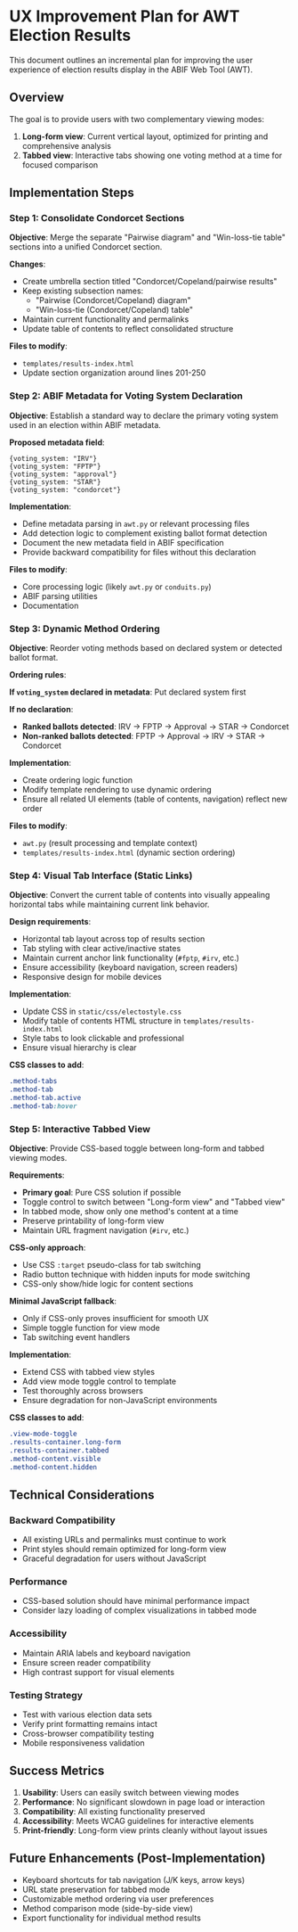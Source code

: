 # UX Improvement Plan for AWT Election Results

This document outlines an incremental plan for improving the user experience of election results display in the ABIF Web Tool (AWT).

## Overview

The goal is to provide users with two complementary viewing modes:
1. **Long-form view**: Current vertical layout, optimized for printing and comprehensive analysis
2. **Tabbed view**: Interactive tabs showing one voting method at a time for focused comparison

## Implementation Steps

### Step 1: Consolidate Condorcet Sections

**Objective**: Merge the separate "Pairwise diagram" and "Win-loss-tie table" sections into a unified Condorcet section.

**Changes**:
- Create umbrella section titled "Condorcet/Copeland/pairwise results"
- Keep existing subsection names:
  - "Pairwise (Condorcet/Copeland) diagram" 
  - "Win-loss-tie (Condorcet/Copeland) table"
- Maintain current functionality and permalinks
- Update table of contents to reflect consolidated structure

**Files to modify**:
- `templates/results-index.html`
- Update section organization around lines 201-250

### Step 2: ABIF Metadata for Voting System Declaration

**Objective**: Establish a standard way to declare the primary voting system used in an election within ABIF metadata.

**Proposed metadata field**:
```
{voting_system: "IRV"}
{voting_system: "FPTP"}
{voting_system: "approval"}
{voting_system: "STAR"}
{voting_system: "condorcet"}
```

**Implementation**:
- Define metadata parsing in `awt.py` or relevant processing files
- Add detection logic to complement existing ballot format detection
- Document the new metadata field in ABIF specification
- Provide backward compatibility for files without this declaration

**Files to modify**:
- Core processing logic (likely `awt.py` or `conduits.py`)
- ABIF parsing utilities
- Documentation

### Step 3: Dynamic Method Ordering

**Objective**: Reorder voting methods based on declared system or detected ballot format.

**Ordering rules**:

**If `voting_system` declared in metadata**: Put declared system first

**If no declaration**:
- **Ranked ballots detected**: IRV → FPTP → Approval → STAR → Condorcet
- **Non-ranked ballots detected**: FPTP → Approval → IRV → STAR → Condorcet

**Implementation**:
- Create ordering logic function
- Modify template rendering to use dynamic ordering
- Ensure all related UI elements (table of contents, navigation) reflect new order

**Files to modify**:
- `awt.py` (result processing and template context)
- `templates/results-index.html` (dynamic section ordering)

### Step 4: Visual Tab Interface (Static Links)

**Objective**: Convert the current table of contents into visually appealing horizontal tabs while maintaining current link behavior.

**Design requirements**:
- Horizontal tab layout across top of results section
- Tab styling with clear active/inactive states
- Maintain current anchor link functionality (`#fptp`, `#irv`, etc.)
- Ensure accessibility (keyboard navigation, screen readers)
- Responsive design for mobile devices

**Implementation**:
- Update CSS in `static/css/electostyle.css`
- Modify table of contents HTML structure in `templates/results-index.html`
- Style tabs to look clickable and professional
- Ensure visual hierarchy is clear

**CSS classes to add**:
```css
.method-tabs
.method-tab
.method-tab.active
.method-tab:hover
```

### Step 5: Interactive Tabbed View

**Objective**: Provide CSS-based toggle between long-form and tabbed viewing modes.

**Requirements**:
- **Primary goal**: Pure CSS solution if possible
- Toggle control to switch between "Long-form view" and "Tabbed view"
- In tabbed mode, show only one method's content at a time
- Preserve printability of long-form view
- Maintain URL fragment navigation (`#irv`, etc.)

**CSS-only approach**:
- Use CSS `:target` pseudo-class for tab switching
- Radio button technique with hidden inputs for mode switching
- CSS-only show/hide logic for content sections

**Minimal JavaScript fallback**:
- Only if CSS-only proves insufficient for smooth UX
- Simple toggle function for view mode
- Tab switching event handlers

**Implementation**:
- Extend CSS with tabbed view styles
- Add view mode toggle control to template
- Test thoroughly across browsers
- Ensure degradation for non-JavaScript environments

**CSS classes to add**:
```css
.view-mode-toggle
.results-container.long-form
.results-container.tabbed
.method-content.visible
.method-content.hidden
```

## Technical Considerations

### Backward Compatibility
- All existing URLs and permalinks must continue to work
- Print styles should remain optimized for long-form view
- Graceful degradation for users without JavaScript

### Performance
- CSS-based solution should have minimal performance impact
- Consider lazy loading of complex visualizations in tabbed mode

### Accessibility
- Maintain ARIA labels and keyboard navigation
- Ensure screen reader compatibility
- High contrast support for visual elements

### Testing Strategy
- Test with various election data sets
- Verify print formatting remains intact
- Cross-browser compatibility testing
- Mobile responsiveness validation

## Success Metrics

1. **Usability**: Users can easily switch between viewing modes
2. **Performance**: No significant slowdown in page load or interaction
3. **Compatibility**: All existing functionality preserved
4. **Accessibility**: Meets WCAG guidelines for interactive elements
5. **Print-friendly**: Long-form view prints cleanly without layout issues

## Future Enhancements (Post-Implementation)

- Keyboard shortcuts for tab navigation (J/K keys, arrow keys)
- URL state preservation for tabbed mode
- Customizable method ordering via user preferences
- Method comparison mode (side-by-side view)
- Export functionality for individual method results